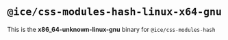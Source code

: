 # `@ice/css-modules-hash-linux-x64-gnu`

This is the **x86_64-unknown-linux-gnu** binary for `@ice/css-modules-hash`
